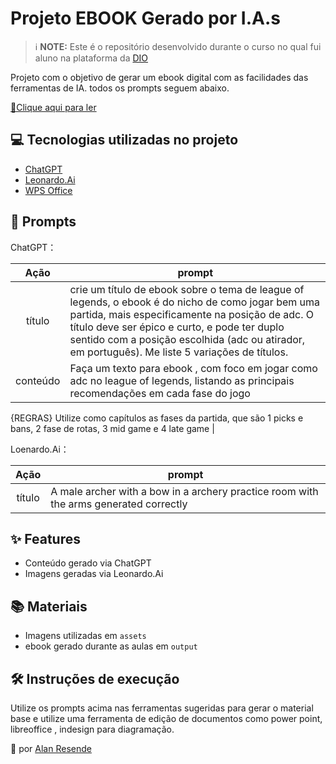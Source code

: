 # Projeto EBOOK Gerado por I.A.s


 > ℹ️ **NOTE:** Este é o repositório desenvolvido durante o curso no qual fui aluno na plataforma da [DIO](https://dio.me)

Projeto com o objetivo de gerar um ebook digital com as facilidades das ferramentas de IA. todos os prompts
seguem abaixo.

<a href="https://github.com/alanresende/prompts-recipe-to-create-a-ebook/blob/main/output/ebookadc.pdf" title="View PDF now"> 📕Clique aqui para ler</a>

## 💻 Tecnologias utilizadas no projeto

- [ChatGPT](https://chat.openai.com/) 
- [Leonardo.Ai](https://app.leonardo.ai/)
- [WPS Office](https://br.wps.com/)

## 🧠 Prompts


ChatGPT：

|   Ação   | prompt                                                                                                                                                                                                                                                                         |
| :------: | ------------------------------------------------------------------------------------------------------------------------------------------------------------------------------------------------------------------------------------------------------------------------------ |
|  título  | crie um título de ebook sobre o tema de league of legends, o ebook é do nicho de como jogar bem uma partida, mais especificamente na posição de adc. O título deve ser épico e curto, e pode ter duplo sentido com a posição escolhida (adc ou atirador, em português). Me liste 5 variações de títulos.                                                        |
| conteúdo | Faça um texto para ebook , com foco em jogar como adc no league of legends, listando as principais recomendações em cada fase do jogo 
{REGRAS} 
Utilize como capítulos as fases da partida, que são 1 picks e bans, 2 fase de rotas, 3 mid game e 4 late game |


Loenardo.Ai：

|  Ação  | prompt                                                                                 |
| :----: | -------------------------------------------------------------------------------------- |
| título | A male archer with a bow in a archery practice room with the arms generated correctly |

## ✨ Features

- Conteúdo gerado via ChatGPT
- Imagens geradas via Leonardo.Ai

## 📚 Materiais

- Imagens utilizadas em `assets`
- ebook gerado durante as aulas em `output`

## 🛠️ Instruções de execução

Utilize os prompts acima nas ferramentas sugeridas para gerar o material base e utilize uma ferramenta de edição de documentos como power point, libreoffice , indesign para diagramação.


💜 por [Alan Resende](https://github.com/alanresende)
